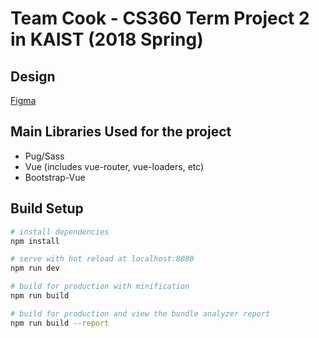 # Team Cook - CS360 Term Project 2 in KAIST (2018 Spring)

## Design

[Figma](https://www.figma.com/file/bscmYjGBCwb8kkEHwJKVqh3c/2018_DB_Term2)

## Main Libraries Used for the project

- Pug/Sass
- Vue (includes vue-router, vue-loaders, etc)
- Bootstrap-Vue


## Build Setup

``` bash
# install dependencies
npm install

# serve with hot reload at localhost:8080
npm run dev

# build for production with minification
npm run build

# build for production and view the bundle analyzer report
npm run build --report
```
